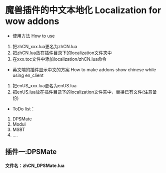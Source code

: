 魔兽插件的中文本地化 Localization for wow addons
============================

* 使用方法 How to use
1. 把zhCN_xxx.lua更名为zhCN.lua
2. 把zhCN.lua放在插件目录下的localization文件夹中
3. 在xxx.toc文件中添加localization/zhCN.lua命令

* 英文端的插件显示中文的方案 How to make addons show chinese while using en_client
1. 把enUS_xxx.lua更名为enUS.lua
2. 把enUS.lua放在插件目录下的localization文件夹中，替换已有文件(注意备份)

* ToDo list：
1. DPSMate
2. Modui
3. MSBT
4. ....

## 插件一:DPSMate ##

#### 文件名：zhCN_DPSMate.lua ####








